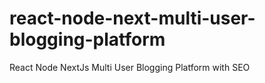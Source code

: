 # react-node-next-multi-user-blogging-platform
React Node NextJs Multi User Blogging Platform with SEO

